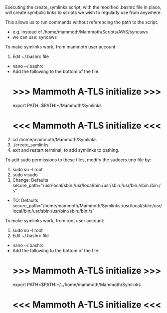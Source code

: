 Executing the create_symlinks script, with the modified .bashrc file in place,
will create symbolic links to scripts we wish to regularly use from anywhere.

This allows us to run commands without referencing the path to the script.
- e.g. instead of /home/mammoth/Mammoth/Scripts/AWS/syncaws
- we can use: syncaws

To make symlinks work, from mammoth user account:
1. Edit ~/.bashrc file
  - nano ~/.bashrc
  - Add the following to the bottom of the file:
    # >>> Mammoth A-TLS initialize >>>
    export PATH=$PATH:~/Mammoth/Symlinks
    # <<< Mammoth A-TLS initialize <<<
2. cd /home/mammoth/Mammoth/Symlinks
3. ./create_symlinks
4. exit and restart terminal, to add symlinks to pathing.

To add sudo permissions to these files, modify the sudoers.tmp file by:
1. sudo su -l root
2. sudo visudo
3. Change: Defaults        secure_path="/usr/local/sbin:/usr/local/bin:/usr/sbin:/usr/bin:/sbin:/bin:/s"
 - TO: Defaults        secure_path="/home/mammoth/Mammoth/Symlinks:/usr/local/sbin:/usr/local/bin:/usr/sbin:/usr/bin:/sbin:/bin:/s"

 To make symlinks work, from root user account:
 1. sudo su -l root
 2. Edit ~/.bashrc file
   - nano ~/.bashrc
   - Add the following to the bottom of the file:
     # >>> Mammoth A-TLS initialize >>>
     export PATH=$PATH:~/../home/mammoth/Mammoth/Symlinks
     # <<< Mammoth A-TLS initialize <<<
